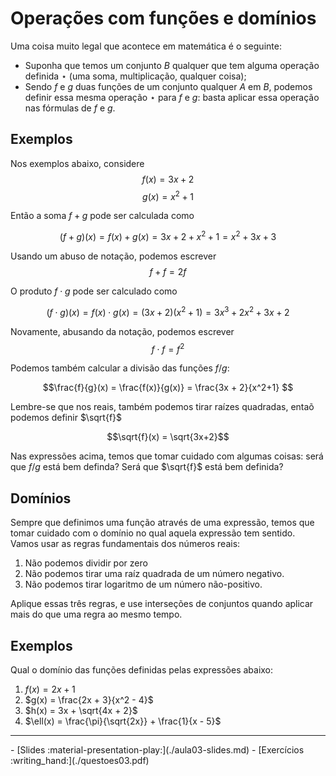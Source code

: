 # Operações com funções e domínios

Uma coisa muito legal que acontece em matemática é o seguinte: 
- Suponha que temos um conjunto $B$ qualquer que tem alguma operação definida $\star$ (uma soma, multiplicação, qualquer coisa);
- Sendo  $f$ e $g$ duas funções de um conjunto qualquer $A$ em $B$, podemos definir essa mesma operação $\star$ para $f$ e $g$: basta aplicar essa operação nas fórmulas de $f$ e $g$.

## Exemplos

Nos exemplos abaixo, considere 
$$f(x) = 3x + 2$$
$$g(x) = x^2 + 1$$

Então a soma $f + g$ pode ser calculada como 

$$(f + g)(x) = f(x) + g(x) =  3x+2 + x^2 +1 = x^2 + 3x + 3 $$

Usando um abuso de notação, podemos escrever $$f + f = 2f$$

O produto $f\cdot g$ pode ser calculado como

$$(f\cdot g)(x) = f(x)\cdot g(x) = (3x+2)(x^2 + 1) = 3x^3 + 2x^2 + 3x + 2$$

Novamente, abusando da notação, podemos escrever 
$$ f\cdot f = f^2$$

Podemos também calcular a divisão das funções $f/g$:

$$\frac{f}{g}(x) = \frac{f(x)}{g(x)} = \frac{3x + 2}{x^2+1} $$


Lembre-se que nos reais, também podemos tirar raízes quadradas, entaõ podemos definir $\sqrt{f}$

$$\sqrt{f}(x) = \sqrt{3x+2}$$

Nas expressões acima, temos que tomar cuidado com algumas coisas: será que $f/g$ está bem definda? Será que $\sqrt{f}$ está bem definida?

## Domínios

Sempre que definimos uma função através de uma expressão, temos que tomar cuidado com o domínio no qual aquela expressão tem sentido. Vamos usar as regras fundamentais dos números reais:

1. Não podemos dividir por zero
2. Não podemos tirar uma raíz quadrada de um número negativo.
3. Não podemos tirar logaritmo de um número não-positivo. 

Aplique essas três regras, e use interseções de conjuntos quando aplicar mais do que uma regra ao mesmo tempo. 

## Exemplos

Qual o domínio das funções definidas pelas expressões abaixo:

1. $f(x) = 2x +1$
2. $g(x) = \frac{2x + 3}{x^2 - 4}$
3. $h(x) = 3x + \sqrt{4x + 2}$
4. $\ell(x) = \frac{\pi}{\sqrt{2x}} + \frac{1}{x - 5}$






---

<div class="grid cards" markdown>
 - [Slides :material-presentation-play:](./aula03-slides.md)
 - [Exercícios :writing_hand:](./questoes03.pdf)
</div>
